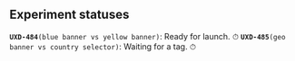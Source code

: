## Experiment statuses

**`UXD-484`**`(blue banner vs yellow banner)`: Ready for launch. ⏱
**`UXD-485`**`(geo banner vs country selector)`: Waiting for a tag. ⏱
